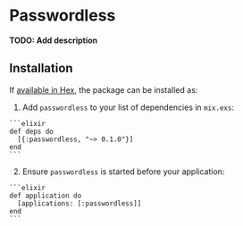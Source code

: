 # Passwordless

**TODO: Add description**

## Installation

If [available in Hex](https://hex.pm/docs/publish), the package can be installed as:

  1. Add `passwordless` to your list of dependencies in `mix.exs`:

    ```elixir
    def deps do
      [{:passwordless, "~> 0.1.0"}]
    end
    ```

  2. Ensure `passwordless` is started before your application:

    ```elixir
    def application do
      [applications: [:passwordless]]
    end
    ```


